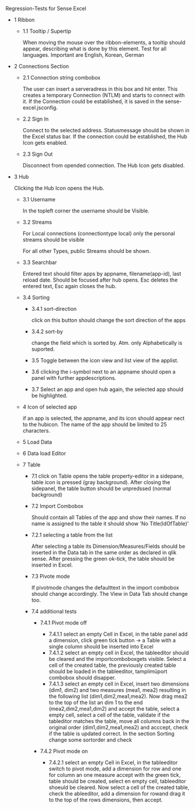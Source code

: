 Regression-Tests for Sense Excel
* 1 Ribbon
  * 1.1 Tooltip / Supertip
    
    When moving the mouse over the ribbon-elements, a tooltip should appear, describing what is done by this element.
    Test for all languages. Important are English, Korean, German
    
* 2  Connections Section
  * 2.1 Connection string combobox
  
    The user can insert a serveradress in this box and hit enter. 
    This creates a temporary Connection (NTLM) and starts to connect with it. 
    If the Connection could be established, it is saved in the sense-excel.jsconfig.  
 
  * 2.2 Sign In
  
    Connect to the selected address. Statusmessage should be shown in the Excel status bar.
    If the connection could be established, the Hub Icon gets enabled.
  
  * 2.3 Sign Out
  
    Disconnect from opended connection.
    The Hub Icon gets disabled.
  
* 3 Hub
    
  Clicking the Hub Icon opens the Hub.
      
  * 3.1 Username
     
    In the topleft corner the username should be Visible.
  * 3.2 Streams
        
    For Local connections (connectiontype local) only the personal streams should be visible
        
    For  all other Types, public Streams should be shown.
        
  * 3.3 Searchbar
      
    Entered text should filter apps by appname, filename(app-id), last reload date.
    Should be focused after hub opens. Esc deletes the entered text, Esc again closes the hub.
        
  * 3.4 Sorting
      
    * 3.4.1 sort-direction
      
      click on this button should change the sort direction of the apps
      
    * 3.4.2 sort-by
    
      change the field which is sorted by.
      Atm. only Alphabetically is suported.
    
    * 3.5 Toggle between the icon view and list view of the applist. 
    
    * 3.6 clicking the i-symbol next to an appname should open a panel with further appdescriptions.
    * 3.7 Select an app and open hub again, the selected app should be highlighted.
  * 4 Icon of selected app
  
    if an app is selected, the appname, and its icon should appear nect to the hubicon. 
    The name of the app should be limited to 25 characters.
    
  * 5 Load Data
  * 6 Data load Editor
  * 7 Table
      * 7.1 click on Table opens the table property-editor in a sidepane, table icon is pressed (gray background). After closing the sidepanel, the table button should be unpredssed (normal background)       
      * 7.2 Import Combobox
        
        Should contain all Tables of the app and show their names. 
        If no name is assigned to the table it should show 'No Title(IdOfTable)'
      
      * 7.2.1 selecting a table from the list
      
        After selecting a table its Dimension/Measures/Fields should be inserted in the Data tab 
        in the same order as declared in qlik sense.
        After pressing the green ok-tick, the table should be inserted in Excel.
      
      * 7.3 Pivote mode
              
        If pivotmode changes the defaulttext in the import combobox should change accordingly.
        The View in Data Tab should change too. 
        
      * 7.4 additional tests
      
        * 7.4.1 Pivot mode off
          * 7.4.1.1 select an empty Cell in Excel, in the table panel add a dimension, click green tick button -> a Table with a single column should be inserted into Excel
          * 7.4.1.2 select an empty cell in Excel, the tableeditor should be cleared and the importcomboboxgets visible. Select a cell of the created table, the previously created table should be loaded in the tableeditor, tamplimüport combobox should disapper.
          * 7.4.1.3 select an empty cell in Excel, insert two dimensions (dim1, dim2) and two measures (mea1, mea2) resulting in the following list (dim1,dim2,mea1,mea2). Now drag mea2 to the top of the list an dim 1 to the end (mea2,dim2,mea1,dim2) and accept the table, select a empty cell, select a cell of the table, validate if the tableditor matches the table, move all columns back in the original order (dim1,dim2,mea1,mea2) and acccept, check if the table is updated correct.
          In the section Sorting change some sortorder and check
          
        * 7.4.2 Pivot mode on
          * 7.4.2.1 select an empty Cell in Excel, in the tableeditor switch to pivot mode, add a dimension for row and one for column an one measure accept with the green tick, table should be created, select en empty cell, tableeditor shoeuld be cleared. Now select a cell of the created table, check the ableeditor, add a dimension for rowand drag it to the top of the rows dimensions, then accept.  
          
